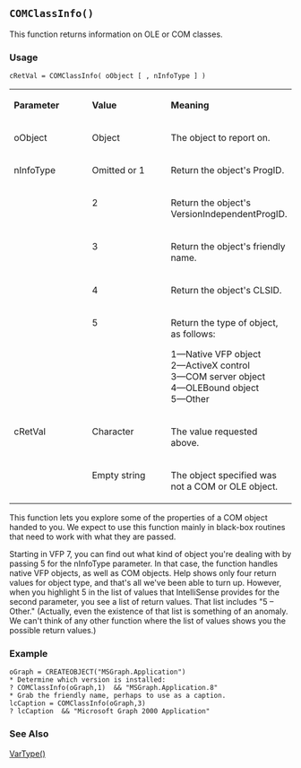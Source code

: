 ## `COMClassInfo()`

This function returns information on OLE or COM classes.

### Usage

```foxpro
cRetVal = COMClassInfo( oObject [ , nInfoType ] )
```
<table>
<tr>
  <td width="32%" valign="top">
  <p><b>Parameter</b></p>
  </td>
  <td width="23%" valign="top">
  <p><b>Value</b></p>
  </td>
  <td width="45%" valign="top">
  <p><b>Meaning</b></p>
  </td>
 </tr>
<tr>
  <td width="32%" valign="top">
  <p>oObject</p>
  </td>
  <td width="23%" valign="top">
  <p>Object</p>
  </td>
  <td width="45%" valign="top">
  <p>The object to report on.</p>
  </td>
 </tr>
<tr>
  <td width="32%" rowspan="5" valign="top">
  <p>nInfoType</p>
  </td>
  <td width="23%" valign="top">
  <p>Omitted or 1</p>
  </td>
  <td width="45%" valign="top">
  <p>Return the object's ProgID.</p>
  </td>
 </tr>
<tr>
  <td width="33%" valign="top">
  <p>2</p>
  </td>
  <td width="67%" valign="top">
  <p>Return the object's VersionIndependentProgID.</p>
  </td>
 </tr>
<tr>
  <td width="33%" valign="top">
  <p>3</p>
  </td>
  <td width="67%" valign="top">
  <p>Return the object's friendly name.</p>
  </td>
 </tr>
<tr>
  <td width="33%" valign="top">
  <p>4</p>
  </td>
  <td width="67%" valign="top">
  <p>Return the object's CLSID.</p>
  </td>
 </tr>
<tr>
  <td width="33%" valign="top">
  <p>5</p>
  </td>
  <td width="67%" valign="top">
  <p>Return the type of object, as follows:</p>
  <p>1&mdash;Native VFP object<br> 2&mdash;ActiveX control<br> 3&mdash;COM server object<br> 4&mdash;OLEBound object<br> 5&mdash;Other</p>
  </td>
 </tr>
<tr>
  <td width="32%" rowspan="2" valign="top">
  <p>cRetVal</p>
  </td>
  <td width="23%" valign="top">
  <p>Character</p>
  </td>
  <td width="45%" valign="top">
  <p>The value requested above.</p>
  </td>
 </tr>
<tr>
  <td width="33%" valign="top">
  <p>Empty string </p>
  </td>
  <td width="67%" valign="top">
  <p>The object specified was not a COM or OLE object.</p>
  </td>
 </tr>
</table>

This function lets you explore some of the properties of a COM object handed to you. We expect to use this function mainly in black-box routines that need to work with what they are passed.

Starting in VFP 7, you can find out what kind of object you're dealing with by passing 5 for the nInfoType parameter. In that case, the function handles native VFP objects, as well as COM objects. Help shows only four return values for object type, and that's all we've been able to turn up. However, when you highlight 5 in the list of values that IntelliSense provides for the second parameter, you see a list of return values. That list includes "5 &ndash; Other." (Actually, even the existence of that list is something of an anomaly. We can't think of any other function where the list of values shows you the possible return values.)

### Example

```foxpro
oGraph = CREATEOBJECT("MSGraph.Application")
* Determine which version is installed:
? COMClassInfo(oGraph,1)  && "MSGraph.Application.8"
* Grab the friendly name, perhaps to use as a caption.
lcCaption = COMClassInfo(oGraph,3)
? lcCaption  && "Microsoft Graph 2000 Application"
```
### See Also

[VarType()](s4g027.md)